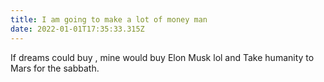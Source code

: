 ```yaml
---
title: I am going to make a lot of money man
date: 2022-01-01T17:35:33.315Z
---
```

If dreams could buy , mine would buy Elon Musk lol and Take humanity to Mars for the sabbath.